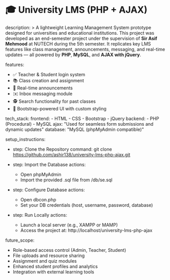 # 🎓 University LMS (PHP + AJAX)

description: >
  A lightweight Learning Management System prototype designed for universities and educational institutions.
  This project was developed as an end-semester project under the supervision of **Sir Asif Mehmood** at NUTECH during the 5th semester.
  It replicates key LMS features like class management, announcements, messaging, and real-time updates — all powered by **PHP**, **MySQL**, and **AJAX with jQuery**.

features:
  - ✅ Teacher & Student login system
  - 📚 Class creation and assignment
  - 📢 Real-time announcements
  - ✉️ Inbox messaging module
  - 🕵️ Search functionality for past classes
  - 🎨 Bootstrap-powered UI with custom styling

tech_stack:
  frontend:
    - HTML
    - CSS
    - Bootstrap
    - jQuery
  backend:
    - PHP (Procedural)
    - MySQL
  ajax: "Used for seamless form submissions and dynamic updates"
  database: "MySQL (phpMyAdmin compatible)"

setup_instructions:
  - step: Clone the Repository
    command: git clone https://github.com/ashir138/university-lms-php-ajax.git

  - step: Import the Database
    actions:
      - Open phpMyAdmin
      - Import the provided .sql file from /db/se.sql

  - step: Configure Database
    actions:
      - Open dbcon.php
      - Set your DB credentials (host, username, password, database)

  - step: Run Locally
    actions:
      - Launch a local server (e.g., XAMPP or MAMP)
      - Access the project at: http://localhost/university-lms-php-ajax

future_scope:
  - Role-based access control (Admin, Teacher, Student)
  - File uploads and resource sharing
  - Assignment and quiz modules
  - Enhanced student profiles and analytics
  - Integration with external learning tools

